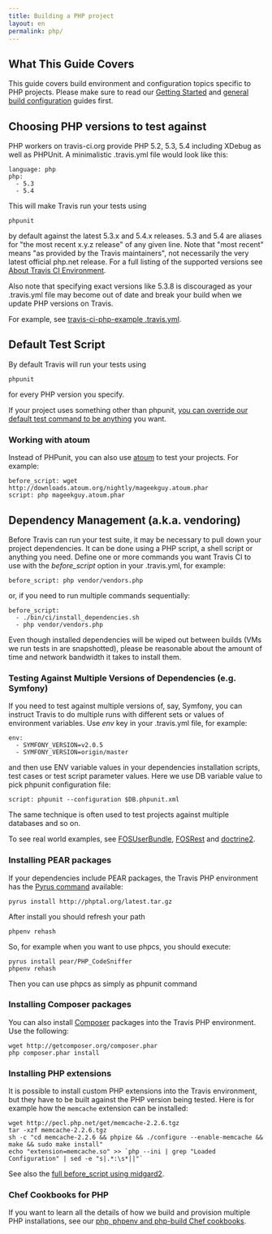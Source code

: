 ```yaml
---
title: Building a PHP project
layout: en
permalink: php/
---
```


## What This Guide Covers

This guide covers build environment and configuration topics specific to PHP projects. Please make sure to read our [Getting Started](/docs/user/getting-started/) and [general build configuration](/docs/user/build-configuration/) guides first.


## Choosing PHP versions to test against

PHP workers on travis-ci.org provide PHP 5.2, 5.3, 5.4 including XDebug as well as PHPUnit. A minimalistic .travis.yml file would look like this:

    language: php
    php:
      - 5.3
      - 5.4

This will make Travis run your tests using

    phpunit

by default against the latest 5.3.x and 5.4.x releases. 5.3 and 5.4 are aliases for "the most recent x.y.z release" of any given line. Note that "most recent" means "as provided by the Travis maintainers", not necessarily the very latest official php.net release. For a full listing of the supported versions see <a href="/docs/user/ci-environment/">About Travis CI Environment</a>.

Also note that specifying exact versions like 5.3.8 is discouraged as your .travis.yml file may become out of date and break your build when we update
PHP versions on Travis.

For example, see [travis-ci-php-example .travis.yml](https://github.com/travis-ci/travis-ci-php-example/blob/master/.travis.yml).


## Default Test Script

By default Travis will run your tests using

    phpunit

for every PHP version you specify.

If your project uses something other than phpunit, [you can override our default test command to be anything](/docs/user/build-configuration/) you want.


### Working with atoum

Instead of PHPunit, you can also use [atoum](https://github.com/mageekguy/atoum) to test your projects. For example:

    before_script: wget http://downloads.atoum.org/nightly/mageekguy.atoum.phar
    script: php mageekguy.atoum.phar



## Dependency Management (a.k.a. vendoring)

Before Travis can run your test suite, it may be necessary to pull down your project dependencies. It can be done using a PHP
script, a shell script or anything you need. Define one or more commands you want Travis CI to use with the *before_script* option
in your .travis.yml, for example:

    before_script: php vendor/vendors.php

or, if you need to run multiple commands sequentially:

    before_script:
      - ./bin/ci/install_dependencies.sh
      - php vendor/vendors.php

Even though installed dependencies will be wiped out between builds (VMs we run tests in are snapshotted), please be reasonable about the amount of time and network bandwidth it takes to install them.


### Testing Against Multiple Versions of Dependencies (e.g. Symfony)

If you need to test against multiple versions of, say, Symfony, you can instruct Travis to do multiple runs with different sets or values of
environment variables. Use *env* key in your .travis.yml file, for example:

    env:
      - SYMFONY_VERSION=v2.0.5
      - SYMFONY_VERSION=origin/master

and then use ENV variable values in your dependencies installation scripts, test cases or test script parameter values. Here we use
DB variable value to pick phpunit configuration file:

    script: phpunit --configuration $DB.phpunit.xml

The same technique is often used to test projects against multiple databases and so on.

To see real world examples, see [FOSUserBundle](https://github.com/FriendsOfSymfony/FOSUserBundle/blob/master/.travis.yml), [FOSRest](https://github.com/FriendsOfSymfony/FOSRest/blob/master/.travis.yml)
and [doctrine2](https://github.com/pborreli/doctrine2/blob/master/.travis.yml).



### Installing PEAR packages

If your dependencies include PEAR packages, the Travis PHP environment has the [Pyrus command](http://pear2.php.net/) available:

    pyrus install http://phptal.org/latest.tar.gz

After install you should refresh your path

    phpenv rehash

So, for example when you want to use phpcs, you should execute:

    pyrus install pear/PHP_CodeSniffer
    phpenv rehash

Then you can use phpcs as simply as phpunit command


### Installing Composer packages

You can also install [Composer](http://packagist.org/) packages into the Travis PHP environment. Use the following:

    wget http://getcomposer.org/composer.phar 
    php composer.phar install


### Installing PHP extensions

It is possible to install custom PHP extensions into the Travis environment, but they have to be built against the PHP version being tested. Here is for example how the `memcache` extension can be installed:

    wget http://pecl.php.net/get/memcache-2.2.6.tgz
    tar -xzf memcache-2.2.6.tgz
    sh -c "cd memcache-2.2.6 && phpize && ./configure --enable-memcache && make && sudo make install"
    echo "extension=memcache.so" >> `php --ini | grep "Loaded Configuration" | sed -e "s|.*:\s*||"`

See also the [full before_script using midgard2](https://github.com/bergie/midgardmvc_core/blob/master/tests/travis_midgard.sh).


### Chef Cookbooks for PHP

If you want to learn all the details of how we build and provision multiple PHP installations, see our [php, phpenv and php-build Chef cookbooks](https://github.com/travis-ci/travis-cookbooks/tree/master/vagrant_base).
